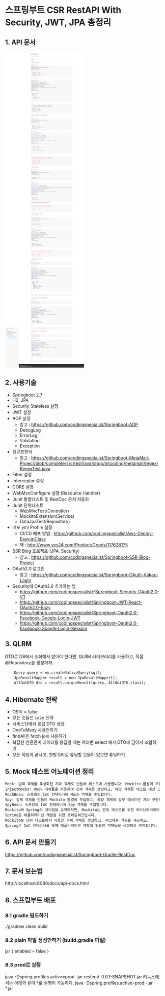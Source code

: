 # 스프링부트 CSR RestAPI With Security, JWT, JPA 총정리

## 1. API 문서
![pic](./upload/api-doc.jpeg)

## 2. 사용기술
- Springboot 2.7
- H2, JPA
- Security Stateless 설정
- JWT 설정
- AOP 설정
  - 참고 : https://github.com/codingspecialist/Springboot-AOP
  - DebugLog
  - ErrorLog
  - Validation
  - Exception
- 정규표현식
  - 참고 : https://github.com/codingspecialist/Springboot-MetaMall-Project/blob/complete/src/test/java/shop/mtcoding/metamall/regex/RegexTest.java
- Filter 설정
- Interceptor 설정
- CORS 설정
- WebMvcConfigure 설정 (Resource Handler)
- Junit 통합테스트 및 RestDoc 문서 자동화
- Junit 단위테스트 
  - WebMvcTest(Controller)
  - MockitoExtension(Service)
  - DataJpaTest(Repository)
- 배포 yml Profile 설정
  - CI/CD 배포 방법 : https://github.com/codingspecialist/Aws-Deploy-EasyupClass
  - 책 : http://www.yes24.com/Product/Goods/117628175
- SSR Blog 프로젝트 (JPA, Security)
  - 참고 : https://github.com/codingspecialist/Springboot-SSR-Blog-Project
- OAuth2.0 로그인
  - 참고 : https://github.com/codingspecialist/Springboot-OAuth-Kakao-Login
- Security에 OAuth2.0 추가하는 법
  - https://github.com/codingspecialist/-Springboot-Security-OAuth2.0-V3
  - https://github.com/codingspecialist/Springboot-JWT-React-OAuth2.0-Eazy
  - https://github.com/codingspecialist/Springboot-Oauth2.0-Facebook-Google-Login-JWT
  - https://github.com/codingspecialist/Springboot-Oauth2.0-Facebook-Google-Login-Session


## 3. QLRM
DTO로 DB에서 조회해서 받아야 한다면, QLRM 라이브러리를 사용하고, 직접 @Repository를 생성하자.
```txt
    Query query = em.createNativeQuery(sql);
    JpaResultMapper result = new JpaResultMapper();
    AllOutDTO dto = result.uniqueResult(query, AllOutDTO.class);
```

## 4. Hibernate 전략
- OSIV = false
- 모든 것들은 Lazy 전략
- 서비스단에서 응답 DTO 생성
- OneToMany 사용안하기
- findAll은 fetch join 사용하기
- 복잡한 연관관계 데이터를 응답할 때는 여러번 select 해서 DTO에 담아서 조합하기
- 모든 작업이 끝나고, 한방쿼리로 튜닝할 것들이 있으면 튜닝하기

## 5. Mock 테스트 어노테이션 정리
```txt
Mock: 실제 객체를 추상화된 가짜 객체로 만들어 테스트에 사용합니다. Mockito 환경에 주입합니다.
InjectMocks: Mock 객체들을 사용하여 진짜 객체를 생성하고, 해당 객체를 테스트 대상 코드에 주입합니다.
MockBean: 스프링의 IoC 컨테이너에 Mock 객체를 주입합니다.
Spy: 실제 객체를 만들어 Mockito 환경에 주입하고, 해당 객체의 일부 메서드만 가짜 구현으로 대체하여 테스트합니다.
SpyBean: 스프링의 IoC 컨테이너에 Spy 객체를 주입합니다.
Mockito와 Spring의 차이점을 요약하자면, Mockito는 단위 테스트를 위한 라이브러리이며, 
Spring은 애플리케이션 개발을 위한 프레임워크입니다. 
Mockito는 단위 테스트에서 사용할 가짜 객체를 생성하고, 주입하는 기능을 제공하고, 
Spring은 IoC 컨테이너를 통해 애플리케이션 개발에 필요한 객체들을 생성하고 관리합니다.
```

## 6. API 문서 만들기
https://github.com/codingspecialist/Springboot-Gradle-RestDoc

## 7. 문서 보는법
http://localhost:8080/docs/api-docs.html

## 8. 스프링부트 배포

### 8.1 gradle 빌드하기
./gradlew clean build

### 8.2 plain 파일 생성안하기 (build.gradle 파일)
jar {
  enabled = false
}

### 8.3 prod로 실행
java -Dspring.profiles.active=prod -jar restend-0.0.1-SNAPSHOT.jar
리눅스에서는 아래와 같이 *로 실행이 가능하다.
java -Dspring.profiles.active=prod -jar *.jar